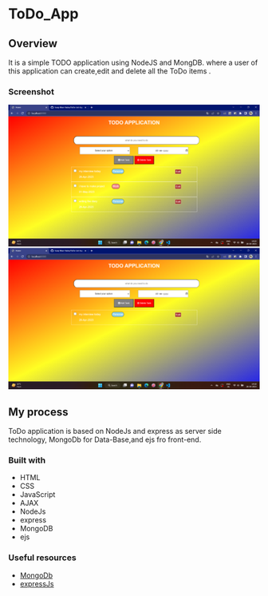 # ToDo_App

## Overview

It is a simple TODO application using NodeJS and MongDB. where a user of this application can create,edit and delete all the ToDo items .

### Screenshot

![](image1.png)
![](image2.png)

## My process

ToDo application is based on NodeJs and express as server side technology, MongoDb for Data-Base,and ejs fro front-end.

### Built with

- HTML
- CSS
- JavaScript
- AJAX
- NodeJs
- express
- MongoDB
- ejs

### Useful resources

- [MongoDb](https://mongoosejs.com/)
- [expressJs](https://expressjs.com/)
